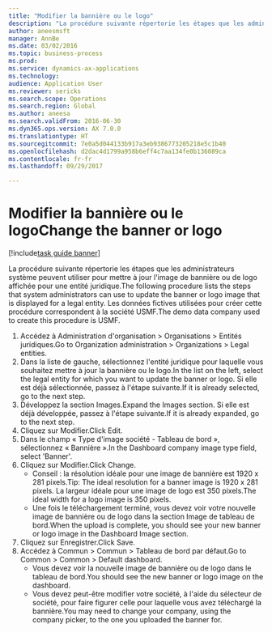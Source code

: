 ```yaml
--- 
title: "Modifier la bannière ou le logo"
description: "La procédure suivante répertorie les étapes que les administrateurs système peuvent utiliser pour mettre à jour l'image de bannière ou de logo affichée pour une entité juridique."
author: aneesmsft
manager: AnnBe
ms.date: 03/02/2016
ms.topic: business-process
ms.prod: 
ms.service: dynamics-ax-applications
ms.technology: 
audience: Application User
ms.reviewer: sericks
ms.search.scope: Operations
ms.search.region: Global
ms.author: aneesa
ms.search.validFrom: 2016-06-30
ms.dyn365.ops.version: AX 7.0.0
ms.translationtype: HT
ms.sourcegitcommit: 7e0a5d044133b917a3eb9386773205218e5c1b40
ms.openlocfilehash: d2dac4d1799a958b6eff4c7aa134fe0b136089ca
ms.contentlocale: fr-fr
ms.lasthandoff: 09/29/2017

---
```

# <a name="change-the-banner-or-logo"></a><span data-ttu-id="9d450-103">Modifier la bannière ou le logo</span><span class="sxs-lookup"><span data-stu-id="9d450-103">Change the banner or logo</span></span>

[!include[task guide banner](../../includes/task-guide-banner.md)]

<span data-ttu-id="9d450-104">La procédure suivante répertorie les étapes que les administrateurs système peuvent utiliser pour mettre à jour l'image de bannière ou de logo affichée pour une entité juridique.</span><span class="sxs-lookup"><span data-stu-id="9d450-104">The following procedure lists the steps that system administrators can use to update the banner or logo image that is displayed for a legal entity.</span></span> <span data-ttu-id="9d450-105">Les données fictives utilisées pour créer cette procédure correspondent à la société USMF.</span><span class="sxs-lookup"><span data-stu-id="9d450-105">The demo data company used to create this procedure is USMF.</span></span>

1. <span data-ttu-id="9d450-106">Accédez à Administration d'organisation > Organisations > Entités juridiques.</span><span class="sxs-lookup"><span data-stu-id="9d450-106">Go to Organization administration > Organizations > Legal entities.</span></span>
2. <span data-ttu-id="9d450-107">Dans la liste de gauche, sélectionnez l'entité juridique pour laquelle vous souhaitez mettre à jour la bannière ou le logo.</span><span class="sxs-lookup"><span data-stu-id="9d450-107">In the list on the left, select the legal entity for which you want to update the banner or logo.</span></span> <span data-ttu-id="9d450-108">Si elle est déjà sélectionnée, passez à l'étape suivante.</span><span class="sxs-lookup"><span data-stu-id="9d450-108">If it is already selected, go to the next step.</span></span>
3. <span data-ttu-id="9d450-109">Développez la section Images.</span><span class="sxs-lookup"><span data-stu-id="9d450-109">Expand the Images section.</span></span> <span data-ttu-id="9d450-110">Si elle est déjà développée, passez à l'étape suivante.</span><span class="sxs-lookup"><span data-stu-id="9d450-110">If it is already expanded, go to the next step.</span></span>
4. <span data-ttu-id="9d450-111">Cliquez sur Modifier.</span><span class="sxs-lookup"><span data-stu-id="9d450-111">Click Edit.</span></span>
5. <span data-ttu-id="9d450-112">Dans le champ « Type d'image société - Tableau de bord », sélectionnez « Bannière ».</span><span class="sxs-lookup"><span data-stu-id="9d450-112">In the Dashboard company image type field, select 'Banner'.</span></span>
6. <span data-ttu-id="9d450-113">Cliquez sur Modifier.</span><span class="sxs-lookup"><span data-stu-id="9d450-113">Click Change.</span></span>
    * <span data-ttu-id="9d450-114">Conseil : la résolution idéale pour une image de bannière est 1920 x 281 pixels.</span><span class="sxs-lookup"><span data-stu-id="9d450-114">Tip: The ideal resolution for a banner image is 1920 x 281 pixels.</span></span> <span data-ttu-id="9d450-115">La largeur idéale pour une image de logo est 350 pixels.</span><span class="sxs-lookup"><span data-stu-id="9d450-115">The ideal width for a logo image is 350 pixels.</span></span>  
    * <span data-ttu-id="9d450-116">Une fois le téléchargement terminé, vous devez voir votre nouvelle image de bannière ou de logo dans la section Image de tableau de bord.</span><span class="sxs-lookup"><span data-stu-id="9d450-116">When the upload is complete, you should see your new banner or logo image in the Dashboard Image section.</span></span>  
7. <span data-ttu-id="9d450-117">Cliquez sur Enregistrer.</span><span class="sxs-lookup"><span data-stu-id="9d450-117">Click Save.</span></span>
8. <span data-ttu-id="9d450-118">Accédez à Commun > Commun > Tableau de bord par défaut.</span><span class="sxs-lookup"><span data-stu-id="9d450-118">Go to Common > Common > Default dashboard.</span></span>
    * <span data-ttu-id="9d450-119">Vous devez voir la nouvelle image de bannière ou de logo dans le tableau de bord.</span><span class="sxs-lookup"><span data-stu-id="9d450-119">You should see the new banner or logo image on the dashboard.</span></span>  
    * <span data-ttu-id="9d450-120">Vous devez peut-être modifier votre société, à l'aide du sélecteur de société, pour faire figurer celle pour laquelle vous avez téléchargé la bannière.</span><span class="sxs-lookup"><span data-stu-id="9d450-120">You may need to change your company, using the company picker, to the one you uploaded the banner for.</span></span>  


